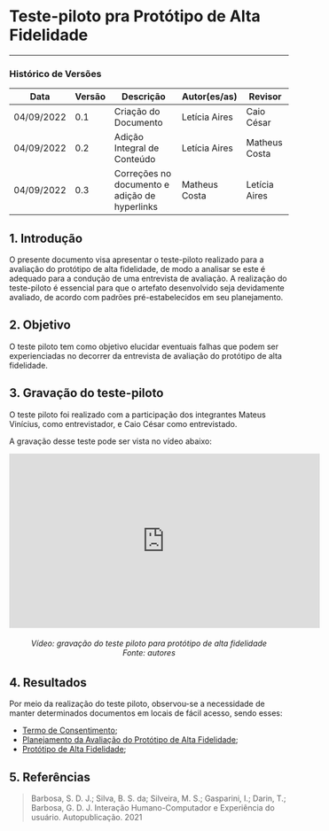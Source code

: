 # Teste-piloto pra Protótipo de Alta Fidelidade
***

### Histórico de Versões

**Data** | **Versão** | **Descrição** | **Autor(es/as)** | **Revisor** |
--- | --- | --- | --- | --- |
04/09/2022 | 0.1 | Criação do Documento | Letícia Aires | Caio César
04/09/2022 | 0.2 | Adição Integral de Conteúdo | Letícia Aires | Matheus Costa
04/09/2022 | 0.3 | Correções no documento e adição de hyperlinks | Matheus Costa | Letícia Aires

## 1. Introdução
O presente documento visa apresentar o teste-piloto realizado para a avaliação do protótipo de alta fidelidade, de modo a analisar se este é adequado para a condução de uma entrevista de avaliação.
A realização do teste-piloto é essencial para que o artefato desenvolvido seja devidamente avaliado, de acordo com padrões pré-estabelecidos em seu planejamento.

## 2. Objetivo
O teste piloto tem como objetivo elucidar eventuais falhas que podem ser experienciadas no decorrer da entrevista de avaliação do protótipo de alta fidelidade.

## 3. Gravação do teste-piloto
O teste piloto foi realizado com a participação dos integrantes Mateus Vinícius, como entrevistador, e Caio César como entrevistado. 

A gravação desse teste pode ser vista no vídeo abaixo: 

<iframe width="560" height="315" src="https://www.youtube.com/embed/isuiu8iN5nQ" title="YouTube video player" frameborder="0" allow="accelerometer; autoplay; clipboard-write; encrypted-media; gyroscope; picture-in-picture" allowfullscreen></iframe>

<h6 align = "center">Vídeo: gravação do teste piloto para protótipo de alta fidelidade <br>Fonte: autores </h6>

## 4. Resultados

Por meio da realização do teste piloto, observou-se a necessidade de manter determinados documentos em locais de fácil acesso, sendo esses:

- [Termo de Consentimento](../../analise-de-requisitos/aspectos-eticos.md#3-termo-de-consentimento);
- [Planejamento da Avaliação do Protótipo de Alta Fidelidade](planej-avaliacao-prototipo-alta-fidelidade.md);
- [Protótipo de Alta Fidelidade](prototipo-alta-fidelid.md);

## 5. Referências

>Barbosa, S. D. J.; Silva, B. S. da; Silveira, M. S.; Gasparini, I.; Darin, T.; Barbosa, G. D. J. Interação Humano-Computador e Experiência do usuário. Autopublicação. 2021
